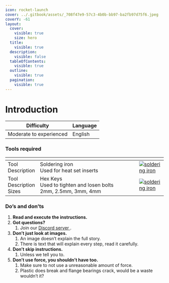 ```yaml
---
icon: rocket-launch
cover: ../.gitbook/assets/_708f47e9-57c3-4b0b-bb97-ba2fb97d75f6.jpeg
coverY: -61
layout:
  cover:
    visible: true
    size: hero
  title:
    visible: true
  description:
    visible: false
  tableOfContents:
    visible: true
  outline:
    visible: true
  pagination:
    visible: true
---
```


# Introduction

<table data-card-size="large" data-view="cards" data-full-width="false"><thead><tr><th>Difficulty</th><th>Language</th></tr></thead><tbody><tr><td>Moderate to experienced</td><td>English</td></tr></tbody></table>

### Tools required <a href="#tools-required" id="tools-required"></a>

<table><thead><tr><th></th><th width="311.3333333333333"></th><th></th></tr></thead><tbody><tr><td>Tool<br>Description</td><td>Soldering iron<br>Used for heat set inserts</td><td><a href="https://docs.zerog.one/manual/build/hydra/introduction#lightbox__item_1"><img src="https://docs.zerog.one/assets/images/tools/soldering_iron.png" alt="soldering iron"></a></td></tr><tr><td>Tool<br>Description<br>Sizes</td><td>Hex Keys<br>Used to tighten and losen bolts<br>2mm, 2.5mm, 3mm, 4mm</td><td><a href="https://docs.zerog.one/manual/build/hydra/introduction#lightbox__item_2"><img src="https://docs.zerog.one/assets/images/tools/wera_hexkeys.png" alt="soldering iron"></a></td></tr></tbody></table>

### Do’s and don’ts <a href="#dos-and-donts" id="dos-and-donts"></a>

1. **Read and execute the instructions.**
2. **Got questions?**
   1. Join our [Discord server ](https://discord.gg/zerog).
3. **Don’t just look at images.**
   1. An image doesn’t explain the full story.
   2. There is text that will explain every step, read it carefully.
4. **Don’t skip instructions.**
   1. Unless we tell you to.
5. **Don’t use force, you shouldn’t have too.**
   1. Make sure to not use a unreasonable amount of force.
   2. Plastic does break and flange bearings crack, would be a waste wouldn’t it?
